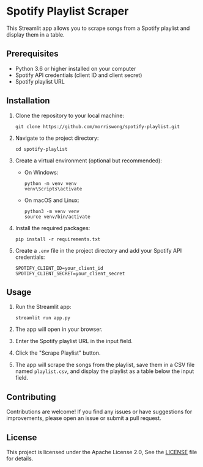 # Spotify Playlist Scraper

This Streamlit app allows you to scrape songs from a Spotify playlist and display them in a table.

## Prerequisites

- Python 3.6 or higher installed on your computer
- Spotify API credentials (client ID and client secret)
- Spotify playlist URL

## Installation

1. Clone the repository to your local machine:
   ```
   git clone https://github.com/morriswong/spotify-playlist.git
   ```

2. Navigate to the project directory:
   ```
   cd spotify-playlist
   ```

3. Create a virtual environment (optional but recommended):
   - On Windows:
     ```
     python -m venv venv
     venv\Scripts\activate
     ```
   - On macOS and Linux:
     ```
     python3 -m venv venv
     source venv/bin/activate
     ```

4. Install the required packages:
   ```
   pip install -r requirements.txt
   ```

5. Create a `.env` file in the project directory and add your Spotify API credentials:
   ```
   SPOTIFY_CLIENT_ID=your_client_id
   SPOTIFY_CLIENT_SECRET=your_client_secret
   ```

## Usage

1. Run the Streamlit app:
   ```
   streamlit run app.py
   ```

2. The app will open in your browser.

3. Enter the Spotify playlist URL in the input field.

4. Click the "Scrape Playlist" button.

5. The app will scrape the songs from the playlist, save them in a CSV file named `playlist.csv`, and display the playlist as a table below the input field.

## Contributing

Contributions are welcome! If you find any issues or have suggestions for improvements, please open an issue or submit a pull request.

## License

This project is licensed under the Apache License 2.0, See the [LICENSE](LICENSE) file for details.
